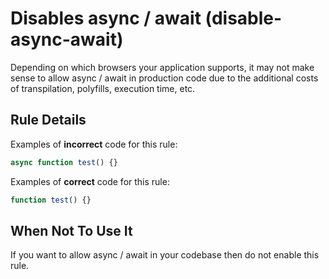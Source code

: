 # Disables async / await (disable-async-await)

Depending on which browsers your application supports, it may not make sense to
allow async / await in production code due to the additional costs of
transpilation, polyfills, execution time, etc.

## Rule Details

Examples of **incorrect** code for this rule:

```js
async function test() {}
```

Examples of **correct** code for this rule:

```js
function test() {}
```

## When Not To Use It

If you want to allow async / await in your codebase then do not enable this
rule.
